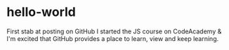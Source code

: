 hello-world
===========

First stab at posting on GitHub
I started the JS course on CodeAcademy & I'm excited that GitHub provides a place to learn, view and keep learning.
